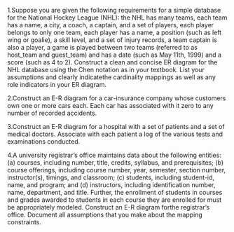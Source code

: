 1.Suppose you are given the following requirements for a simple database for the National Hockey League (NHL): 
  the NHL has many teams, 
  each team has a name, a city, a coach, a captain, and a set of players, 
  each player belongs to only one team, 
  each player has a name, a position (such as left wing or goalie), a skill level, and a set of injury records, 
  a team captain is also a player, 
  a game is played between two teams (referred to as host_team and guest_team) and has a date (such as May 11th, 1999) 
  and a score (such as 4 to 2). 
  Construct a clean and concise ER diagram for the NHL database using the Chen notation as in your textbook. List your 
  assumptions and clearly indicatethe cardinality mappings as well as any role indicators in your ER diagram.


2.Construct an E-R diagram for a car-insurance company whose customers own one or more cars each. Each car has associated 
  with it zero to any number of recorded accidents.
  
3.Construct an E-R diagram for a hospital with a set of patients and a set of medical doctors. Associate with each patient 
  a log of the various tests and examinations conducted.
  
4.A university registrar’s office maintains data about the following entities: (a) courses, including number, title, credits, 
  syllabus, and prerequisites; (b) course offerings, including course number, year, semester, section number, instructor(s), 
  timings, and classroom; (c) students, including student-id, name, and program; and (d) instructors, including identification number, 
  name, department, and title. Further, the enrollment of students in courses and grades awarded to students in each course they are 
  enrolled for must be appropriately modeled. Construct an E-R diagram forthe registrar’s office. Document all assumptions that you make 
  about the mapping constraints.
